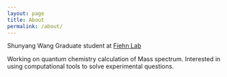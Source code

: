 ```yaml
---
layout: page
title: About
permalink: /about/
---
```


Shunyang Wang
Graduate student at [Fiehn Lab](https://fiehnlab.ucdavis.edu/)

Working on quantum chemistry calculation of Mass spectrum.
Interested in using computational tools to solve experimental questions.
